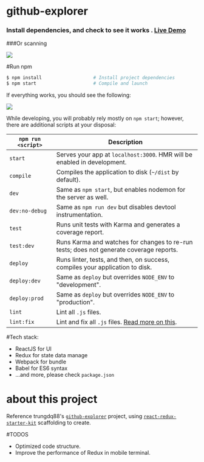 # github-explorer

### Install dependencies, and check to see it works . [Live Demo](https://ruanhaojian.github.io/Github-Explorer-Demo/)

###Or scanning

<img src="https://ruanhaojian.github.io/Github-Explorer-Demo/qr_code.png" />

#Run npm

```bash
$ npm install                   # Install project dependencies
$ npm start                     # Compile and launch
```
If everything works, you should see the following:

<img src="http://i.imgur.com/zR7VRG6.png?2" />

While developing, you will probably rely mostly on `npm start`; however, there are additional scripts at your disposal:

|`npm run <script>`|Description|
|------------------|-----------|
|`start`|Serves your app at `localhost:3000`. HMR will be enabled in development.|
|`compile`|Compiles the application to disk (`~/dist` by default).|
|`dev`|Same as `npm start`, but enables nodemon for the server as well.|
|`dev:no-debug`|Same as `npm run dev` but disables devtool instrumentation.|
|`test`|Runs unit tests with Karma and generates a coverage report.|
|`test:dev`|Runs Karma and watches for changes to re-run tests; does not generate coverage reports.|
|`deploy`|Runs linter, tests, and then, on success, compiles your application to disk.|
|`deploy:dev`|Same as `deploy` but overrides `NODE_ENV` to "development".|
|`deploy:prod`|Same as `deploy` but overrides `NODE_ENV` to "production".|
|`lint`|Lint all `.js` files.|
|`lint:fix`|Lint and fix all `.js` files. [Read more on this](http://eslint.org/docs/user-guide/command-line-interface.html#fix).|


#Tech stack:
* ReactJS for UI
* Redux for state data manage
* Webpack for bundle
* Babel for ES6 syntax
* ...and more, please check `package.json`

# about this project

Reference trungdq88's [`github-explorer`](https://github.com/trungdq88/github-explorer) project, using [`react-redux-starter-kit`](https://github.com/davezuko/react-redux-starter-kit) scaffolding to create.

#TODOS

* Optimized code structure.
* Improve the performance of Redux in mobile terminal.